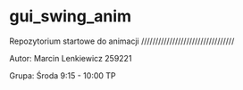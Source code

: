 # gui_swing_anim
Repozytorium startowe do animacji
/////////////////////////////////

Autor: Marcin Lenkiewicz 259221

Grupa: Środa 9:15 - 10:00 TP
